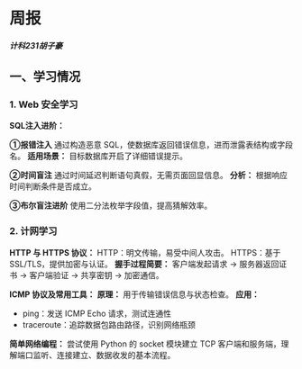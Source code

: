 # 周报

##### 计科231胡子豪

## 一、学习情况

### 1. Web 安全学习

**SQL注入进阶：**

**①报错注入**
 通过构造恶意 SQL，使数据库返回错误信息，进而泄露表结构或字段名。
 **适用场景：** 目标数据库开启了详细错误提示。

**②时间盲注**
 通过时间延迟判断语句真假，无需页面回显信息。
 **分析：** 根据响应时间判断条件是否成立。

**③布尔盲注进阶**
 使用二分法枚举字段值，提高猜解效率。

### 2. 计网学习

**HTTP 与 HTTPS 协议：**
 HTTP：明文传输，易受中间人攻击。
 HTTPS：基于 SSL/TLS，提供加密与认证。
 **握手过程简要：**
 客户端发起请求 → 服务器返回证书 → 客户端验证 → 共享密钥 → 加密通信。

**ICMP 协议及常用工具：**
 **原理：** 用于传输错误信息与状态检查。
 **应用：**

- ping：发送 ICMP Echo 请求，测试连通性
- traceroute：追踪数据包路由路径，识别网络瓶颈

**简单网络编程：**
 尝试使用 Python 的 socket 模块建立 TCP 客户端和服务端，理解端口监听、连接建立、数据收发的基本流程。

